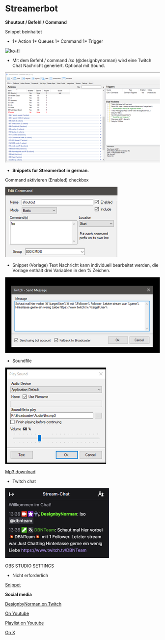 # Streamerbot
__Shoutout / Befehl / Command__

Snippet beinhaltet

- 1* Action 1* Queues 1* Command 1* Trigger
  
[![ko-fi](https://storage.ko-fi.com/cdn/brandasset/kofi_button_dark.png)](https://ko-fi.com/W7W5Z38WJ)

- Mit dem Befehl / command _!so_ (@designbynorman) wird eine Twitch Chat Nachricht generiert. Optional mit Sound. 

![sb](https://github.com/Designbynorman/Shoutout-Befehl/blob/main/SO.png)

- __Snippets for Streamerbot in german.__

Command aktivieren (Enabled) checkbox

![sb](https://github.com/Designbynorman/Shoutout-Befehl/blob/main/aktivieren.png)

- Snippet (Vorlage) Text Nachricht kann individuell bearbeitet werden, die Vorlage enthält drei Variablen in den % Zeichen.

![sb](https://github.com/Designbynorman/Shoutout-Befehl/blob/main/msg.png)

- Soundfile

![sb](https://github.com/Designbynorman/Shoutout-Befehl/blob/main/sound.png)

[Mp3 download](https://github.com/Designbynorman/Shoutout-Befehl/raw/refs/heads/main/thx.mp3)

- Twitch chat

![sb](https://github.com/Designbynorman/Shoutout-Befehl/blob/main/chat.png)

OBS STUDIO SETTINGS

- Nicht erforderlich

[Snippet](https://github.com/Designbynorman/Shoutout-Befehl/blob/main/snippet)

__Social media__

[DesignbyNorman on Twitch](https://www.twitch.tv/designbynorman)

[On Youtube](https://www.youtube.com/@DesignbyNorman)

[Playlist on Youtube](https://www.youtube.com/playlist?list=PLrgOpxS02b-PncLHRg-5W7kJ3o4TT6DhM)

[On X](https://x.com/Designbynorman)
